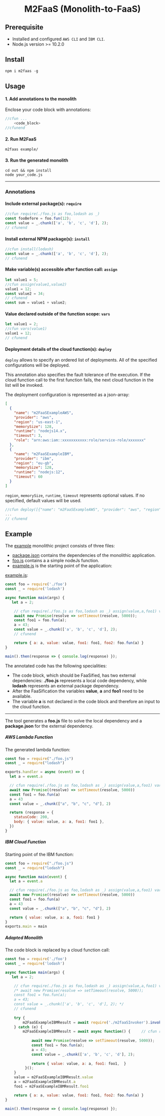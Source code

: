 <h1 align="center">M2FaaS (Monolith-to-FaaS)</h1>

## Prerequisite

- Installed and configured ``AWS CLI`` and ``ÌBM CLI``.
- Node.js version >= 10.2.0

## Install



````js
npm i m2faas -g
````
      
## Usage

#### 1. Add annotations to the monolith

Enclose your code block with annotations:

````js
//cfun ...
    <code_block>
//cfunend
````

#### 2. Run M2FaaS


````
m2faas example/
````

#### 3. Run the generated monolith

````
cd out && npm install
node your_code.js
````

------------------

### Annotations

#### Include external package(s): `require`

````js
//cfun require(./foo.js as foo,lodash as _)
const fooBefore = foo.fun(12);
const value = _.chunk(['a', 'b', 'c', 'd'], 2);
// cfunend
````

#### Install external NPM package(s): `install`

````js
//cfun install(lodash)
const value = _.chunk(['a', 'b', 'c', 'd'], 2);
// cfunend
````

#### Make variable(s) accessible after function call: `assign`

````js
let value1 = 5;
//cfun assign(value1,value2)
value1 = 12;
const value2 = 34;
// cfunend
const sum = value1 + value2;
````

#### Value declared outside of the function scope: `vars`

````js
let value1 = 2;
//cfun vars(value1)
value1 = 12;
// cfunend
````

#### Deployment details of the cloud function(s): `deploy`

`deploy` allows to specify an ordered list of deployments. All of the specified configurations will be deployed. 

This annotation also specifies the fault tolerance of the execution. If the cloud function call to the first function fails, the next cloud function in the list will be invoked.

The deployment configuration is represented as a json-array:

````json
[
  {
    "name": "m2FaaSExampleAWS",                       
    "provider": "aws",                                
    "region": "us-east-1",                           
    "memorySize": 128,                           
    "runtime": "nodejs14.x",                        
    "timeout": 3,                                   
    "role": "arn:aws:iam::xxxxxxxxxxx:role/service-role/xxxxxxx"
  },
  {
    "name": "m2FaaSExampleIBM",                       
    "provider": "ibm",                                
    "region": "eu-gb",
    "memorySize": 128,
    "runtime": "nodejs:12", 
    "timeout": 60
  }
]
````

``region``, ``memorySize``, ``runtime``, ``timeout`` represents optional values. If no specified, default values will be used.

````js
//cfun deploy([{"name": "m2FaaSExampleAWS", "provider": "aws", "region": "us-east-1", "memorySize": 128, "runtime": "nodejs14.x", "timeout": 3, "role": "arn:aws:iam::170392512081:role/service-role/getFlight-role-n1g2o34s"},{"name": "m2FaaSExampleIBM", "provider": "ibm", "region": "eu-gb", "memorySize": 128, "runtime": "nodejs:12", "timeout": 60 }])
...
// cfunend
````

## Example

The [example](example) monolithic project consists of three files:

- [package.json](example/package.json) contains the dependencies of the monolithic application.
- [foo.js](example/foo.js) contains a a simple nodeJs function.
- [example.js](example/example.js) is the starting point of the application:


[example.js](example/example.js):
````js
const foo = require('./foo')
const _ = require('lodash')

async function main(args) {
   let a = 2;

    // cfun require(./foo.js as foo,lodash as _) assign(value,a,foo1) vars(a) install(lodash) deploy([{"name": "m2FaaSExampleAWS", "provider": "aws", "region": "us-east-1", "memorySize": 128, "runtime": "nodejs14.x", "timeout": 3, "role": "arn:aws:iam::170392512081:role/service-role/getFlight-role-n1g2o34s"},{"name": "m2FaaSExampleIBM", "provider": "ibm", "region": "eu-gb", "memorySize": 128, "runtime": "nodejs:12", "timeout": 60 }])
    await new Promise(resolve => setTimeout(resolve, 5000));
    const foo1 = foo.fun(a);
    a = 43;
    const value = _.chunk(['a', 'b', 'c', 'd'], 2);
    // cfunend

    return { a: a, value: value, foo1: foo1, foo2: foo.fun(a) }
}

main().then(response => { console.log(response) });
````

The annotated code has the following specialities:

- The code block, which should be FaaSified, has two external dependencies: **./foo.js** represents a local code dependency, while **lodash** represents an external package dependency. 
- After the FaaSification the variables **value**, **a** and **foo1** need to be available.
- The variable **a** is not declared in the code block and therefore an input to the cloud function.

----------

The tool generates a **foo.js** file to solve the local dependency and a **package.json** for the external dependency. 

##### AWS Lambda Function

The generated lambda function:

```js
const foo = require("./foo.js")
const _ = require("lodash")

exports.handler = async (event) => {
  let a = event.a

  // cfun require(./foo.js as foo,lodash as _) assign(value,a,foo1) vars(a) install(lodash) deploy([{"name": "m2FaaSExampleAWS", "provider": "aws", "region": "us-east-1", "memorySize": 128, "runtime": "nodejs14.x", "timeout": 3, "role": "arn:aws:iam::170392512081:role/service-role/getFlight-role-n1g2o34s"},{"name": "m2FaaSExampleIBM", "provider": "ibm", "region": "eu-gb", "memorySize": 128, "runtime": "nodejs:12", "timeout": 60 }])
  await new Promise((resolve) => setTimeout(resolve, 5000))
  const foo1 = foo.fun(a)
  a = 43
  const value = _.chunk(["a", "b", "c", "d"], 2)

  return (response = {
    statusCode: 200,
    body: { value: value, a: a, foo1: foo1 },
  })
}

```

##### IBM Cloud Function

Starting point of the IBM function:

```js
const foo = require("./foo.js")
const _ = require("lodash")

async function main(event) {
  let a = event.a

  // cfun require(./foo.js as foo,lodash as _) assign(value,a,foo1) vars(a) install(lodash) deploy([{"name": "m2FaaSExampleAWS", "provider": "aws", "region": "us-east-1", "memorySize": 128, "runtime": "nodejs14.x", "timeout": 3, "role": "arn:aws:iam::170392512081:role/service-role/getFlight-role-n1g2o34s"},{"name": "m2FaaSExampleIBM", "provider": "ibm", "region": "eu-gb", "memorySize": 128, "runtime": "nodejs:12", "timeout": 60 }])
  await new Promise((resolve) => setTimeout(resolve, 5000))
  const foo1 = foo.fun(a)
  a = 43
  const value = _.chunk(["a", "b", "c", "d"], 2)

  return { value: value, a: a, foo1: foo1 }
}
exports.main = main
```

##### Adapted Monolith

The code block is replaced by a cloud function call:

```js
const foo = require('./foo')
const _ = require('lodash')

async function main(args) {
   let a = 2;

    // cfun require(./foo.js as foo,lodash as _) assign(value,a,foo1) vars(a) install(lodash) deploy([{"name": "m2FaaSExampleAWS", "provider": "aws", "region": "us-east-1", "memorySize": 128, "runtime": "nodejs14.x", "timeout": 3, "role": "arn:aws:iam::170392512081:role/service-role/getFlight-role-n1g2o34s"},{"name": "m2FaaSExampleIBM", "provider": "ibm", "region": "eu-gb", "memorySize": 128, "runtime": "nodejs:12", "timeout": 60 }])
    /* await new Promise(resolve => setTimeout(resolve, 5000));
    const foo1 = foo.fun(a);
    a = 43;
    const value = _.chunk(['a', 'b', 'c', 'd'], 2); */
    // cfunend
    
    try {
        m2FaaSExampleIBMResult = await require('./m2faaSInvoker').invoke({ a: a,  }, [{"name":"m2FaaSExampleAWS","provider":"aws","region":"us-east-1"},{"name":"m2FaaSExampleIBM","provider":"ibm","region":"eu-gb"}]);
    } catch (e) {
        m2FaaSExampleIBMResult = await async function() {     // cfun require(./foo.js as foo,lodash as _) assign(value,a,foo1) vars(a) install(lodash) deploy([{"name": "m2FaaSExampleAWS", "provider": "aws", "region": "us-east-1", "memorySize": 128, "runtime": "nodejs14.x", "timeout": 3, "role": "arn:aws:iam::170392512081:role/service-role/getFlight-role-n1g2o34s"},{"name": "m2FaaSExampleIBM", "provider": "ibm", "region": "eu-gb", "memorySize": 128, "runtime": "nodejs:12", "timeout": 60 }])
            
            await new Promise(resolve => setTimeout(resolve, 5000));
            const foo1 = foo.fun(a);
            a = 43;
            const value = _.chunk(['a', 'b', 'c', 'd'], 2);
            
            return { value: value, a: a, foo1: foo1,  } 
         }(); 
    } 
    value = m2FaaSExampleIBMResult.value
    a = m2FaaSExampleIBMResult.a
    foo1 = m2FaaSExampleIBMResult.foo1

    return { a: a, value: value, foo1: foo1, foo2: foo.fun(a) }
}

main().then(response => { console.log(response) });

```
